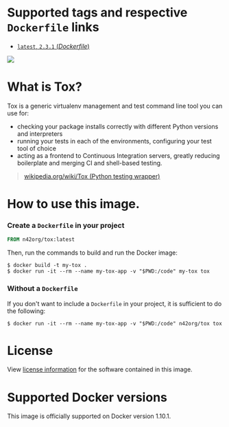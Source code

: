 # Supported tags and respective `Dockerfile` links

-	[`latest`, `2.3.1` (*Dockerfile*)](https://github.com/n42org/docker-tox/blob/master/Dockerfile)

[![](https://badge.imagelayers.io/n42org/tox:latest.svg)](https://imagelayers.io/?images=n42org/tox:latest)

# What is Tox?

Tox is a generic virtualenv management and test command line tool you can use for:

-   checking your package installs correctly with different Python versions and interpreters
-   running your tests in each of the environments, configuring your test tool of choice
-   acting as a frontend to Continuous Integration servers, greatly reducing boilerplate and merging CI and shell-based testing.

> [wikipedia.org/wiki/Tox (Python testing wrapper)](https://en.wikipedia.org/wiki/Tox_%28Python_testing_wrapper%29)

# How to use this image.

### Create a `Dockerfile` in your project

```dockerfile
FROM n42org/tox:latest
```

Then, run the commands to build and run the Docker image:

```console
$ docker build -t my-tox .
$ docker run -it --rm --name my-tox-app -v "$PWD:/code" my-tox tox
```

### Without a `Dockerfile`

If you don't want to include a `Dockerfile` in your project, it is sufficient to do the following:

```console
$ docker run -it --rm --name my-tox-app -v "$PWD:/code" n42org/tox tox
```

# License

View [license information](https://bitbucket.org/hpk42/tox/src/default/LICENSE) for the software contained in this image.

# Supported Docker versions

This image is officially supported on Docker version 1.10.1.
